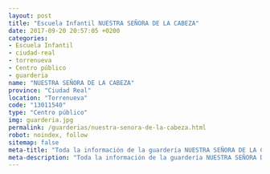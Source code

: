 ```yaml
---
layout: post
title: "Escuela Infantil NUESTRA SEÑORA DE LA CABEZA"
date: 2017-09-20 20:57:05 +0200
categories:
- Escuela Infantil
- ciudad-real
- torrenueva
- Centro público
- guarderia
name: "NUESTRA SEÑORA DE LA CABEZA"
province: "Ciudad Real"
location: "Torrenueva"
code: "13011540"
type: "Centro público"
img: guarderia.jpg
permalink: /guarderias/nuestra-senora-de-la-cabeza.html
robot: noindex, follow
sitemap: false
meta-title: "Toda la información de la guardería NUESTRA SEÑORA DE LA CABEZA"
meta-description: "Toda la información de la guardería NUESTRA SEÑORA DE LA CABEZA"
---
```

